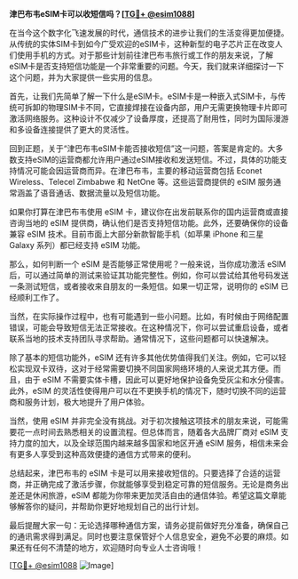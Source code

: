 **津巴布韦eSIM卡可以收短信吗？[[TG💪+ @esim1088](https://t.me/s/esim1088)]**

在当今这个数字化飞速发展的时代，通信技术的进步让我们的生活变得更加便捷。从传统的实体SIM卡到如今广受欢迎的eSIM卡，这种新型的电子芯片正在改变人们使用手机的方式。对于那些计划前往津巴布韦旅行或工作的朋友来说，了解eSIM卡是否支持短信功能是一个非常重要的问题。今天，我们就来详细探讨一下这个问题，并为大家提供一些实用的信息。

首先，让我们先简单了解一下什么是eSIM卡。eSIM卡是一种嵌入式SIM卡，与传统可拆卸的物理SIM卡不同，它直接焊接在设备内部，用户无需更换物理卡片即可激活网络服务。这种设计不仅减少了设备厚度，还提高了耐用性，同时为国际漫游和多设备连接提供了更大的灵活性。

回到正题，关于“津巴布韦eSIM卡能否接收短信”这一问题，答案是肯定的。大多数支持eSIM的运营商都允许用户通过eSIM接收和发送短信。不过，具体的功能支持情况可能会因运营商而异。在津巴布韦，主要的移动运营商包括 Econet Wireless、Telecel Zimbabwe 和 NetOne 等。这些运营商提供的 eSIM 服务通常涵盖了语音通话、数据流量以及短信功能。

如果你打算在津巴布韦使用 eSIM 卡，建议你在出发前联系你的国内运营商或直接咨询当地的 eSIM 提供商，确认他们是否支持短信功能。此外，还要确保你的设备兼容 eSIM 技术。目前市面上大部分新款智能手机（如苹果 iPhone 和三星 Galaxy 系列）都已经支持 eSIM 功能。

那么，如何判断一个 eSIM 是否能够正常使用呢？一般来说，当你成功激活 eSIM 后，可以通过简单的测试来验证其功能完整性。例如，你可以尝试给其他号码发送一条测试短信，或者接收来自朋友的一条短信。如果一切正常，说明你的 eSIM 已经顺利工作了。

当然，在实际操作过程中，也有可能遇到一些小问题。比如，有时候由于网络配置错误，可能会导致短信无法正常接收。在这种情况下，你可以尝试重启设备，或者联系当地的技术支持团队寻求帮助。通常情况下，这些问题都可以快速解决。

除了基本的短信功能外，eSIM 还有许多其他优势值得我们关注。例如，它可以轻松实现双卡双待，这对于经常需要切换不同国家网络环境的人来说尤其方便。而且，由于 eSIM 不需要实体卡槽，因此可以更好地保护设备免受灰尘和水分侵害。此外，eSIM 的灵活性使得用户可以在不更换手机的情况下，随时切换不同的运营商和服务计划，极大地提升了用户体验。

当然，使用 eSIM 并非完全没有挑战。对于初次接触这项技术的朋友来说，可能需要花一点时间去熟悉相关的设置流程。但总体而言，随着各大品牌厂商对 eSIM 支持力度的加大，以及全球范围内越来越多国家和地区开通 eSIM 服务，相信未来会有更多人享受到这种高效便捷的通信方式带来的便利。

总结起来，津巴布韦的 eSIM 卡是可以用来接收短信的。只要选择了合适的运营商，并正确完成了激活步骤，你就能够享受到稳定可靠的短信服务。无论是商务出差还是休闲旅游，eSIM 都能为你带来更加灵活自由的通信体验。希望这篇文章能够解答你的疑问，并帮助你更好地规划自己的出行计划。

最后提醒大家一句：无论选择哪种通信方案，请务必提前做好充分准备，确保自己的通讯需求得到满足。同时也要注意保管好个人信息安全，避免不必要的麻烦。如果还有任何不清楚的地方，欢迎随时向专业人士咨询哦！

[[TG💪+ @esim1088](https://t.me/s/esim1088) ![Image](https://i.postimg.cc/4NQfJmqS/Snipaste-2025-05-13-00-14-12.png)]